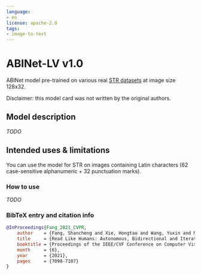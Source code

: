 ```yaml
---
language:
- en
license: apache-2.0
tags:
- image-to-text
---
```


# ABINet-LV v1.0

ABINet model pre-trained on various real [STR datasets](https://github.com/baudm/parseq/blob/main/Datasets.md) at image size 128x32.

Disclaimer: this model card was not written by the original authors.

## Model description

*TODO*

## Intended uses & limitations

You can use the model for STR on images containing Latin characters (62 case-sensitive alphanumeric + 32 punctuation marks).

### How to use

*TODO*

### BibTeX entry and citation info

```bibtex
@InProceedings{Fang_2021_CVPR,
    author    = {Fang, Shancheng and Xie, Hongtao and Wang, Yuxin and Mao, Zhendong and Zhang, Yongdong},
    title     = {Read Like Humans: Autonomous, Bidirectional and Iterative Language Modeling for Scene Text Recognition},
    booktitle = {Proceedings of the IEEE/CVF Conference on Computer Vision and Pattern Recognition (CVPR)},
    month     = {6},
    year      = {2021},
    pages     = {7098-7107}
}
```
